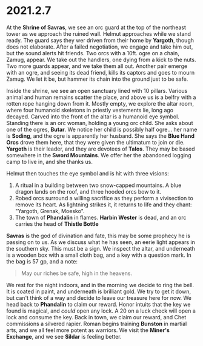# 2021.2.7

At the **Shrine of Savras**, we see an orc guard at the top of the northeast tower as we approach the ruined wall. Helmut approaches while we stand ready. The guard says they wer driven from their home by **Yargoth**, though does not elaborate. After a failed negotiation, we engage and take him out, but the sound alerts hit friends. Two orcs with a 10ft. ogre on a chain, Zamug, appear. We take out the handlers, one dying from a kick to the nuts. Two more guards appear, and we take them all out. Another pair emerge with an ogre, and seeing its dead friend, kills its captors and goes to mourn Zamug. We let it be, but hammer its chain into the ground just to be safe.

Inside the shrine, we see an open sanctuary lined with 10 pillars. Various animal and human remains scatter the place, and above us is a belfry with a rotten rope hanging down from it. Mostly empty, we explore the altar room, where four humanoid skeletons in priestly vestements lie, long ago decayed. Carved into the front of the altar is a humanoid eye symbol. Standing there is an orc woman, holding a young orc child. She asks about one of the ogres, **Butar**. We notice her child is possibly half ogre... her name is **Soding**, and the ogre is apparently her husband. She says the **Blue Hand Orcs** drove them here, that they were given the ultimatum to join or die. **Yargoth** is their leader, and they are devotees of **Talos**. They may be based somewhere in the **Sword Mountains**. We offer her the abandoned logging camp to live in, and she thanks us.

Helmut then touches the eye symbol and is hit with three visions: 

1. A ritual in a building between two snow-capped mountains. A blue dragon lands on the roof, and three hooded orcs bow to it.
2. Robed orcs surround a willing sacrifice as they perform a vivisection to remove its heart. As lightning strikes it, it returns to life and they chant: "Yargoth, Grenak, Moesko".
3. The town of **Phandalin** in flames. **Harbin Wester** is dead, and an orc carries the head of **Thistle Bottle**

**Savras** is the god of divination and fate, this may be some prophecy he is passing on to us. As we discuss what he has seen, an eerie light appears in the southern sky. This must be a sign. We inspect the altar, and underneath is a wooden box with a small cloth bag, and a key with a question mark. In the bag is 57 gp, and a note:

> May our riches be safe, high in the heavens.

We rest for the night indoors, and in the morning we decide to ring the bell. It is coated in paint, and underneath is brilliant gold. We try to get it down, but can't think of a way and decide to leave our treasure here for now. We head back to **Phandalin** to claim our reward. Honor intuits that the key we found is magical, and *could* open any lock. A 20 on a luck check will open a lock and consume the key. Back in town, we claim our reward, and Chet commissions a silvered rapier. Roman begins training **Bunston** in martial arts, and we all feel more potent as warriors. We visit the **Miner's Exchange**, and we see **Sildar** is feeling better. 
